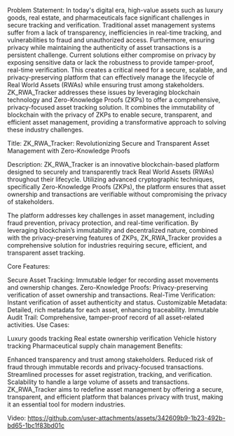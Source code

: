 Problem Statement: In today's digital era, high-value assets such as luxury goods, real estate, and pharmaceuticals face significant challenges in secure tracking and verification. Traditional asset management systems suffer from a lack of transparency, inefficiencies in real-time tracking, and vulnerabilities to fraud and unauthorized access. Furthermore, ensuring privacy while maintaining the authenticity of asset transactions is a persistent challenge.
Current solutions either compromise on privacy by exposing sensitive data or lack the robustness to provide tamper-proof, real-time verification. This creates a critical need for a secure, scalable, and privacy-preserving platform that can effectively manage the lifecycle of Real World Assets (RWAs) while ensuring trust among stakeholders.
ZK_RWA_Tracker addresses these issues by leveraging blockchain technology and Zero-Knowledge Proofs (ZKPs) to offer a comprehensive, privacy-focused asset tracking solution. It combines the immutability of blockchain with the privacy of ZKPs to enable secure, transparent, and efficient asset management, providing a transformative approach to solving these industry challenges.

Title: ZK_RWA_Tracker: Revolutionizing Secure and Transparent Asset Management with Zero-Knowledge Proofs

Description: ZK_RWA_Tracker is an innovative blockchain-based platform designed to securely and transparently track Real World Assets (RWAs) throughout their lifecycle. Utilizing advanced cryptographic techniques, specifically Zero-Knowledge Proofs (ZKPs), the platform ensures that asset ownership and transactions are verifiable without compromising the privacy of stakeholders.

The platform addresses key challenges in asset management, including fraud prevention, privacy protection, and real-time verification. By leveraging blockchain’s immutability and decentralized nature, combined with the privacy-preserving features of ZKPs, ZK_RWA_Tracker provides a comprehensive solution for industries requiring secure, efficient, and transparent asset tracking.

Core Features:

Secure Asset Tracking: Immutable ledger for recording asset movements and ownership changes.
Zero-Knowledge Proofs: Privacy-preserving verification of asset ownership and transactions.
Real-Time Verification: Instant verification of asset authenticity and status.
Customizable Metadata: Detailed, rich metadata for each asset, enhancing traceability.
Immutable Audit Trail: Comprehensive, tamper-proof record of all asset-related activities.
Use Cases:

Luxury goods tracking
Real estate ownership verification
Vehicle history tracking
Pharmaceutical supply chain management
Benefits:

Enhanced transparency and trust among stakeholders.
Reduced risk of fraud through immutable records and privacy-focused transactions.
Streamlined processes for asset registration, tracking, and verification.
Scalability to handle a large volume of assets and transactions.
ZK_RWA_Tracker aims to redefine asset management by offering a secure, transparent, and efficient platform that balances privacy with trust, making it an essential tool for modern industries.

Video: https://github.com/user-attachments/assets/342609b9-1b23-492b-bd65-1bc1f83bd01c
